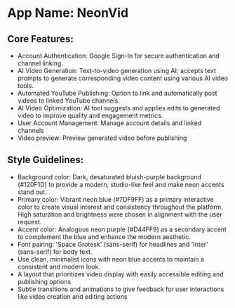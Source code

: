 # **App Name**: NeonVid

## Core Features:

- Account Authentication: Google Sign-In for secure authentication and channel linking.
- AI Video Generation: Text-to-video generation using AI; accepts text prompts to generate corresponding video content using various AI video tools.
- Automated YouTube Publishing: Option to link and automatically post videos to linked YouTube channels.
- AI Video Optimization: AI tool suggests and applies edits to generated video to improve quality and engagement metrics.
- User Account Management: Manage account details and linked channels
- Video preview: Preview generated video before publishing

## Style Guidelines:

- Background color: Dark, desaturated bluish-purple background (#120F1D) to provide a modern, studio-like feel and make neon accents stand out.
- Primary color: Vibrant neon blue (#7DF9FF) as a primary interactive color to create visual interest and consistency throughout the platform. High saturation and brightness were chosen in alignment with the user request.
- Accent color: Analogous neon purple (#D44FF9) as a secondary accent to complement the blue and enhance the modern aesthetic.
- Font pairing: 'Space Grotesk' (sans-serif) for headlines and 'Inter' (sans-serif) for body text.
- Use clean, minimalist icons with neon blue accents to maintain a consistent and modern look.
- A layout that prioritizes video display with easily accessible editing and publishing options
- Subtle transitions and animations to give feedback for user interactions like video creation and editing actions